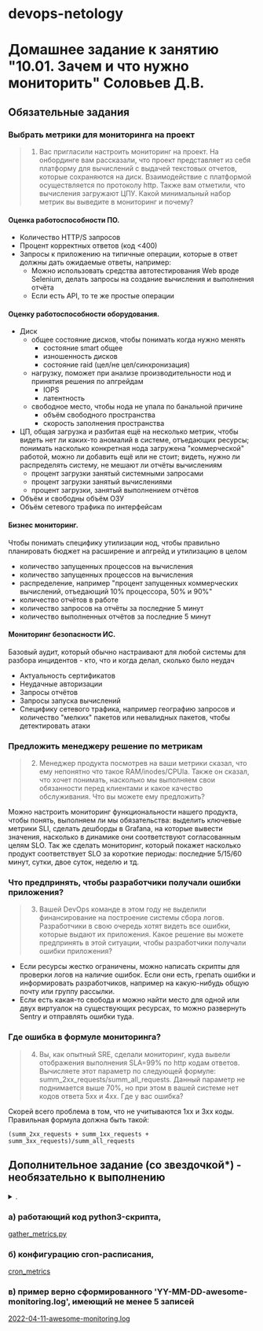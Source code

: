 devops-netology
===============

# Домашнее задание к занятию "10.01. Зачем и что нужно мониторить" Соловьев Д.В.

## Обязательные задания

### Выбрать метрики для мониторинга на проект

> 1. Вас пригласили настроить мониторинг на проект. На онбординге вам рассказали, что проект представляет из себя платформу для вычислений с выдачей текстовых отчетов, которые сохраняются на диск. Взаимодействие с платформой осуществляется по протоколу http. Также вам отметили, что вычисления загружают ЦПУ. Какой минимальный набор метрик вы выведите в мониторинг и почему?

#### Оценка работоспособности ПО.

- Количество HTTP/S запросов
- Процент корректных ответов (код <400)
- Запросы к приложению на типичные операции, которые в ответ должны дать ожидаемые ответы, например:
  - Можно использовать средства автотестирования Web вроде Selenium, делать запросы на создание вычисления и выполнения отчёта
  - Если есть API, то те же простые операции

#### Оценку работоспособности оборудования. 

- Диск 
  - общее состояние дисков, чтобы понимать когда нужно менять
    - состояние smart общее
    - изношенность дисков
    - состояние raid (цел/не цел/синхронизация)
  - нагрузку, поможет при анализе производительности нод и принятия решения по апгрейдам
    - IOPS
    - латентность
  - свободное место, чтобы нода не упала по банальной причине
    - объём свободного пространства
    - скорость заполнения пространства
- ЦП, общая загрузка и разбитая ещё на несколько метрик, чтобы видеть нет ли каких-то аномалий в системе, отъедающих ресурсы; понимать насколько конкретная нода загружена "коммерческой" работой, можно ли  добавить ещё или не стоит; видеть, нужно ли распределять систему, не мешают ли отчёты вычислениям
  - процент загрузки занятый системными запросами
  - процент загрузки занятый вычислениями
  - процент загрузки, занятый выполнением отчётов
- Объём и свободны объём ОЗУ
- Объём сетевого трафика по интерфейсам

#### Бизнес мониторинг.

Чтобы понимать специфику утилизации нод, чтобы правильно планировать бюджет на расширение и апгрейд и утилизацию в целом
- количество запущенных процессов на вычисления
- количество запущенных процессов на вычисления
- распределение, например "процент запущенных коммерческих вычислений, отъедающий 10% процессора, 50% и 90%"
- количество отчётов в работе
- количество запросов на отчёты за последние 5 минут
- количество выполненных отчётов за последние 5 минут

#### Мониторинг безопасности ИС.

Базовый аудит, который обычно настраивают для любой системы для разбора инцидентов - кто, что и когда делал, сколько было неудач
- Актуальность сертификатов
- Неудачные авторизации 
- Запросы отчётов
- Запросы запуска вычислений
- Специфику сетевого трафика, например географию запросов и количество "мелких" пакетов или невалидных пакетов, чтобы детектировать атаки

### Предложить менеджеру решение по метрикам

> 2. Менеджер продукта посмотрев на ваши метрики сказал, что ему непонятно что такое RAM/inodes/CPUla. Также он сказал, что хочет понимать, насколько мы выполняем свои обязанности перед клиентами и какое качество обслуживания. Что вы можете ему предложить?

Можно настроить мониторинг функциональности нашего продукта, чтобы понять, выполняем ли мы обязательства: выделить ключевые метрики SLI, сделать дешборды в Grafana, на которые вывести значения, насколько в динамике они соответствуют согласованным целям SLO. Так же сделать мониторинг, который покажет насколько продукт соответствует SLO за короткие периоды: последние 5/15/60 минут, сутки, двое  суток, неделю и тд.

### Что предпринять, чтобы разработчики получали ошибки приложения?

> 3. Вашей DevOps команде в этом году не выделили финансирование на построение системы сбора логов. Разработчики в свою очередь хотят видеть все ошибки, которые выдают их приложения. Какое решение вы можете предпринять в этой ситуации, чтобы разработчики получали ошибки приложения?

* Если ресурсы жестко ограничены, можно написать скрипты для проверки логов на наличие ошибок. Если они есть, грепать ошибки и информировать разработчиков, например на какую-нибудь общую почту или группу рассылки.
* Если есть какая-то свобода и можно найти место для одной или двух виртуалок на существующих ресурсах, то можно развернуть Sentry и отправлять ошибки туда.

### Где ошибка в формуле мониторинга?

> 4. Вы, как опытный SRE, сделали мониторинг, куда вывели отображения выполнения SLA=99% по http кодам ответов. Вычисляете этот параметр по следующей формуле: summ_2xx_requests/summ_all_requests. Данный параметр не поднимается выше 70%, но при этом в вашей системе нет кодов ответа 5xx и 4xx. Где у вас ошибка?

Скорей всего проблема в том, что не учитываются 1хх и 3хх коды. Правильная формула должна быть такой:
```
(summ_2xx_requests + summ_1xx_requests + summ_3xx_requests)/summ_all_requests
```

## Дополнительное задание (со звездочкой*) - необязательно к выполнению

<details><summary>.</summary>

Вы устроились на работу в стартап. На данный момент у вас нет возможности развернуть полноценную систему 
мониторинга, и вы решили самостоятельно написать простой python3-скрипт для сбора основных метрик сервера. Вы, как 
опытный системный-администратор, знаете, что системная информация сервера лежит в директории `/proc`. 
Также, вы знаете, что в системе Linux есть  планировщик задач cron, который может запускать задачи по расписанию.

Суммировав все, вы спроектировали приложение, которое:
- является python3 скриптом
- собирает метрики из папки `/proc`
- складывает метрики в файл 'YY-MM-DD-awesome-monitoring.log' в директорию /var/log 
(YY - год, MM - месяц, DD - день)
- каждый сбор метрик складывается в виде json-строки, в виде:
  + timestamp (временная метка, int, unixtimestamp)
  + metric_1 (метрика 1)
  + metric_2 (метрика 2)
  
     ...
     
  + metric_N (метрика N)
  
- сбор метрик происходит каждую 1 минуту по cron-расписанию

Для успешного выполнения задания нужно привести:

а) работающий код python3-скрипта,

б) конфигурацию cron-расписания,

в) пример верно сформированного 'YY-MM-DD-awesome-monitoring.log', имеющий не менее 5 записей,

P.S.: количество собираемых метрик должно быть не менее 4-х.
P.P.S.: по желанию можно себя не ограничивать только сбором метрик из `/proc`.

</details>

### а) работающий код python3-скрипта,

[gather_metrics.py](media/gather_metrics.py)

### б) конфигурацию cron-расписания,

[cron_metrics](media/cron_metrics)

### в) пример верно сформированного 'YY-MM-DD-awesome-monitoring.log', имеющий не менее 5 записей

[2022-04-11-awesome-monitoring.log](media/2022-04-11-awesome-monitoring.log)